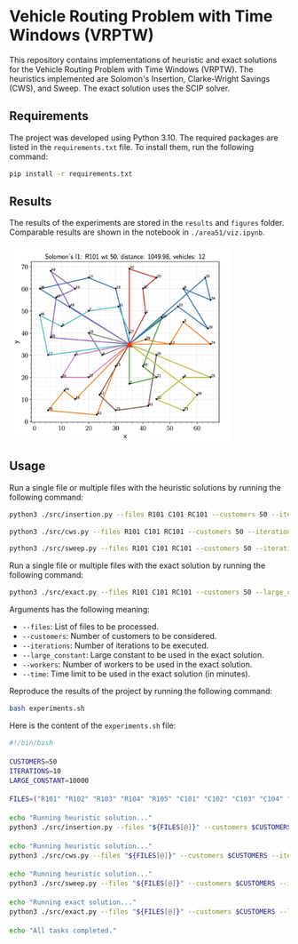 # Vehicle Routing Problem with Time Windows (VRPTW)

This repository contains implementations of heuristic and exact solutions for the Vehicle Routing Problem with Time Windows (VRPTW). The heuristics implemented are Solomon's Insertion, Clarke-Wright Savings (CWS), and Sweep. The exact solution uses the SCIP solver.

## Requirements

The project was developed using Python 3.10. The required packages are listed in the `requirements.txt` file. To install them, run the following command:
```bash
pip install -r requirements.txt
```

## Results

The results of the experiments are stored in the `results` and `figures` folder. Comparable results are shown in the notebook in `./area51/viz.ipynb`.

<a href="figures/insertion.png"><img src="example.png" alt="Insertion" width="400"/></a>

## Usage

Run a single file or multiple files with the heuristic solutions by running the following command:

```bash
python3 ./src/insertion.py --files R101 C101 RC101 --customers 50 --iterations 10
```
```bash
python3 ./src/cws.py --files R101 C101 RC101 --customers 50 --iterations 10
```
```bash
python3 ./src/sweep.py --files R101 C101 RC101 --customers 50 --iterations 10
```

Run a single file or multiple files with the exact solution by running the following command:

```bash
python3 ./src/exact.py --files R101 C101 RC101 --customers 50 --large_constant 10000 --workers 8 --time 10
```

Arguments has the following meaning:
- `--files`: List of files to be processed.
- `--customers`: Number of customers to be considered.
- `--iterations`: Number of iterations to be executed.
- `--large_constant`: Large constant to be used in the exact solution.
- `--workers`: Number of workers to be used in the exact solution.
- `--time`: Time limit to be used in the exact solution (in minutes).

Reproduce the results of the project by running the following command:
```bash
bash experiments.sh
```
Here is the content of the `experiments.sh` file:
```bash
#!/bin/bash

CUSTOMERS=50
ITERATIONS=10
LARGE_CONSTANT=10000

FILES=("R101" "R102" "R103" "R104" "R105" "C101" "C102" "C103" "C104" "C105" "RC101" "RC102" "RC103" "RC104" "RC105")

echo "Running heuristic solution..."
python3 ./src/insertion.py --files "${FILES[@]}" --customers $CUSTOMERS --iterations $ITERATIONS

echo "Running heuristic solution..."
python3 ./src/cws.py --files "${FILES[@]}" --customers $CUSTOMERS --iterations $ITERATIONS

echo "Running heuristic solution..."
python3 ./src/sweep.py --files "${FILES[@]}" --customers $CUSTOMERS --iterations $ITERATIONS

echo "Running exact solution..."
python3 ./src/exact.py --files "${FILES[@]}" --customers $CUSTOMERS --large_constant $LARGE_CONSTANT

echo "All tasks completed."
```